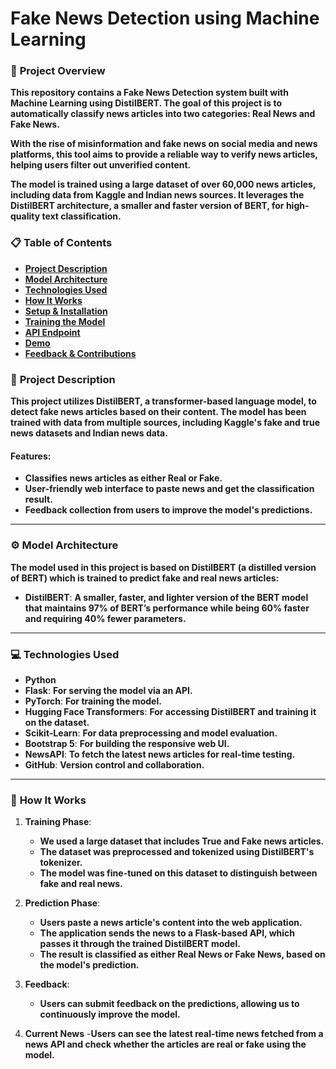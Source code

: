 # **Fake News Detection using Machine Learning**

### 🚀 **Project Overview**
**This repository contains a Fake News Detection system built with Machine Learning using DistilBERT. The goal of this project is to automatically classify news articles into two categories: Real News and Fake News.**

**With the rise of misinformation and fake news on social media and news platforms, this tool aims to provide a reliable way to verify news articles, helping users filter out unverified content.**

**The model is trained using a large dataset of over 60,000 news articles, including data from Kaggle and Indian news sources. It leverages the DistilBERT architecture, a smaller and faster version of BERT, for high-quality text classification.**

### 📋 **Table of Contents**
- **[Project Description](#project-description)**
- **[Model Architecture](#model-architecture)**
- **[Technologies Used](#technologies-used)**
- **[How It Works](#how-it-works)**
- **[Setup & Installation](#setup--installation)**
- **[Training the Model](#training-the-model)**
- **[API Endpoint](#api-endpoint)**
- **[Demo](#demo)**
- **[Feedback & Contributions](#feedback--contributions)**

### 📖 **Project Description**
**This project utilizes DistilBERT, a transformer-based language model, to detect fake news articles based on their content. The model has been trained with data from multiple sources, including Kaggle's fake and true news datasets and Indian news data.**

#### **Features:**
- **Classifies news articles as either Real or Fake.**
- **User-friendly web interface to paste news and get the classification result.**
- **Feedback collection from users to improve the model's predictions.**

---

### ⚙️ **Model Architecture**
**The model used in this project is based on DistilBERT (a distilled version of BERT) which is trained to predict fake and real news articles:**

- **DistilBERT**: **A smaller, faster, and lighter version of the BERT model that maintains 97% of BERT’s performance while being 60% faster and requiring 40% fewer parameters.**

---

### 💻 **Technologies Used**
- **Python**
- **Flask**: **For serving the model via an API.**
- **PyTorch**: **For training the model.**
- **Hugging Face Transformers**: **For accessing DistilBERT and training it on the dataset.**
- **Scikit-Learn**: **For data preprocessing and model evaluation.**
- **Bootstrap 5**: **For building the responsive web UI.**
- **NewsAPI**: **To fetch the latest news articles for real-time testing.**
- **GitHub**: **Version control and collaboration.**

---

### 🚀 **How It Works**
1. **Training Phase**:
   - **We used a large dataset that includes True and Fake news articles.**
   - **The dataset was preprocessed and tokenized using DistilBERT's tokenizer.**
   - **The model was fine-tuned on this dataset to distinguish between fake and real news.**

2. **Prediction Phase**:
   - **Users paste a news article's content into the web application.**
   - **The application sends the news to a Flask-based API, which passes it through the trained DistilBERT model.**
   - **The result is classified as either Real News or Fake News, based on the model's prediction.**

3. **Feedback**:
   - **Users can submit feedback on the predictions, allowing us to continuously improve the model.**

4. **Current News**
 -**Users can see the latest real-time news fetched from a news API and check whether the articles are real or fake using the model.**


